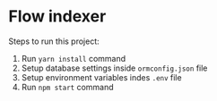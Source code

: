 # Flow indexer

Steps to run this project:

1. Run `yarn install` command
2. Setup database settings inside `ormconfig.json` file
3. Setup environment variables indes `.env` file
4. Run `npm start` command
